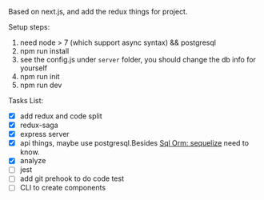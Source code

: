 Based on next.js, and add the redux things for project.

Setup steps:

1. need node > 7 (which support async syntax) && postgresql
2. npm run install
3. see the config.js under `server` folder, you should change the db info for yourself
4. npm run init
5. npm run dev


Tasks List:
- [x] add redux and code split
- [x] redux-saga
- [x] express server
- [x] api things, maybe use postgresql.Besides [Sql Orm: sequelize](https://github.com/sequelize/sequelize) need to know.
- [x] analyze
- [ ] jest
- [ ] add git prehook to do code test
- [ ] CLI to create components